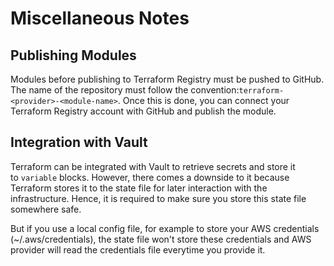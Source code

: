 # Miscellaneous Notes

## Publishing Modules

Modules before publishing to Terraform Registry must be pushed to GitHub. The name of the repository must follow the convention:`terraform-<provider>-<module-name>`. Once this is done, you can connect your Terraform Registry account with GitHub and publish the module.

## Integration with Vault

Terraform can be integrated with Vault to retrieve secrets and store it to `variable` blocks. However, there comes a downside to it because Terraform stores it to the state file for later interaction with the infrastructure. Hence, it is required to make sure you store this state file somewhere safe.

But if you use a local config file, for example to store your AWS credentials (~/.aws/credentials), the state file won't store these credentials and AWS provider will read the credentials file everytime you provide it.
